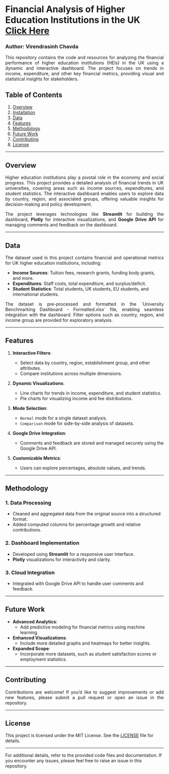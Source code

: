 # Financial Analysis of Higher Education Institutions in the UK [Click Here](https://huggingface.co/spaces/VirendraChavda/Hesa_Dashboard)
### Author: Virendrasinh Chavda

<p align="justify">
This repository contains the code and resources for analyzing the financial performance of higher education institutions (HEIs) in the UK using a dynamic and interactive dashboard. The project focuses on trends in income, expenditure, and other key financial metrics, providing visual and statistical insights for stakeholders.
</p>

## Table of Contents
1. [Overview](#Overview)
2. [Installation](#Installation)
3. [Data](#Data)
4. [Features](#Features)
5. [Methodology](#Methodology)
6. [Future Work](#Future-Work)
7. [Contributing](#Contributing)
8. [License](#License)

---

## Overview
<p align="justify">
Higher education institutions play a pivotal role in the economy and social progress. This project provides a detailed analysis of financial trends in UK universities, covering areas such as income sources, expenditures, and student statistics. The interactive dashboard enables users to explore data by country, region, and associated groups, offering valuable insights for decision-making and policy development.
</p>

<p align="justify">
The project leverages technologies like <strong>Streamlit</strong> for building the dashboard, <strong>Plotly</strong> for interactive visualizations, and <strong>Google Drive API</strong> for managing comments and feedback on the dashboard.
</p>

---

## Data
<p align="justify">
The dataset used in this project contains financial and operational metrics for UK higher education institutions, including:
</p>

- <strong>Income Sources</strong>: Tuition fees, research grants, funding body grants, and more.
- <strong>Expenditures</strong>: Staff costs, total expenditure, and surplus/deficit.
- <strong>Student Statistics</strong>: Total students, UK students, EU students, and international students.

<p align="justify">
The dataset is pre-processed and formatted in the `University Benchmarking Dashboard - Formatted.xlsx` file, enabling seamless integration with the dashboard. Filter options such as country, region, and income group are provided for exploratory analysis.
</p>

---

## Features

1. <strong>Interactive Filters</strong>:
   - Select data by country, region, establishment group, and other attributes.
   - Compare institutions across multiple dimensions.

2. <strong>Dynamic Visualizations</strong>:
   - Line charts for trends in income, expenditure, and student statistics.
   - Pie charts for visualizing income and fee distributions.

3. <strong>Mode Selection</strong>:
   - `Normal` mode for a single dataset analysis.
   - `Comparison` mode for side-by-side analysis of datasets.

4. <strong>Google Drive Integration</strong>:
   - Comments and feedback are stored and managed securely using the Google Drive API.

5. <strong>Customizable Metrics</strong>:
   - Users can explore percentages, absolute values, and trends.

---

## Methodology

### 1. Data Processing
- Cleaned and aggregated data from the original source into a structured format.
- Added computed columns for percentage growth and relative contributions.

### 2. Dashboard Implementation
- Developed using <strong>Streamlit</strong> for a responsive user interface.
- <strong>Plotly</strong> visualizations for interactivity and clarity.

### 3. Cloud Integration
- Integrated with Google Drive API to handle user comments and feedback.

---

## Future Work
- <strong>Advanced Analytics</strong>:
  - Add predictive modeling for financial metrics using machine learning.
- <strong>Enhanced Visualizations</strong>:
  - Include more detailed graphs and heatmaps for better insights.
- <strong>Expanded Scope</strong>:
  - Incorporate more datasets, such as student satisfaction scores or employment statistics.

---

## Contributing
<p align="justify">
Contributions are welcome! If you’d like to suggest improvements or add new features, please submit a pull request or open an issue in the repository.
</p>

---

## License
This project is licensed under the MIT License. See the [LICENSE](./LICENSE) file for details.

---

For additional details, refer to the provided code files and documentation. If you encounter any issues, please feel free to raise an issue in this repository.
